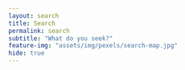 ```yaml
---
layout: search
title: Search
permalink: search
subtitle: "What do you seek?"
feature-img: "assets/img/pexels/search-map.jpg"
hide: true
---
```

